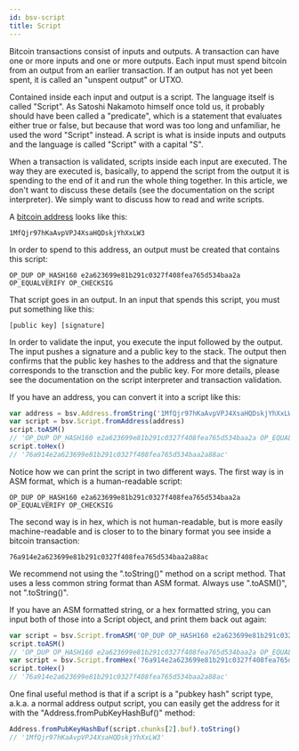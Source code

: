 ```yaml
---
id: bsv-script
title: Script
---
```


Bitcoin transactions consist of inputs and outputs. A transaction can have one
or more inputs and one or more outputs. Each input must spend bitcoin from an
output from an earlier transaction. If an output has not yet been spent, it is
called an "unspent output" or UTXO.

Contained inside each input and output is a script. The language itself is
called "Script". As Satoshi Nakamoto himself once told us, it probably should
have been called a "predicate", which is a statement that evaluates either true
or false, but because that word was too long and unfamiliar, he used the word
"Script" instead. A script is what is inside inputs and outputs and the language
is called "Script" with a capital "S".

When a transaction is validated, scripts inside each input are executed. The way
they are executed is, basically, to append the script from the output it is
spending to the end of it and run the whole thing together. In this article, we
don't want to discuss these details (see the documentation on the script
interpreter). We simply want to discuss how to read and write scripts.

A [bitcoin address](./bsv-address) looks like this:

```
1MfQjr97hKaAvpVPJ4XsaHQDskjYhXxLW3
```

In order to spend to this address, an output must be created that contains this
script:

```
OP_DUP OP_HASH160 e2a623699e81b291c0327f408fea765d534baa2a OP_EQUALVERIFY OP_CHECKSIG
```

That script goes in an output. In an input that spends this script, you must put
something like this:

```
[public key] [signature]
```

In order to validate the input, you execute the input followed by the output.
The input pushes a signature and a public key to the stack. The output then
confirms that the public key hashes to the address and that the signature
corresponds to the transction and the public key. For more details, please see
the documentation on the script interpreter and transaction validation.

If you have an address, you can convert it into a script like this:

```javascript
var address = bsv.Address.fromString('1MfQjr97hKaAvpVPJ4XsaHQDskjYhXxLW3')
var script = bsv.Script.fromAddress(address)
script.toASM()
// 'OP_DUP OP_HASH160 e2a623699e81b291c0327f408fea765d534baa2a OP_EQUALVERIFY OP_CHECKSIG'
script.toHex()
// '76a914e2a623699e81b291c0327f408fea765d534baa2a88ac'
```

Notice how we can print the script in two different ways. The first way is in
ASM format, which is a human-readable script:

```
OP_DUP OP_HASH160 e2a623699e81b291c0327f408fea765d534baa2a OP_EQUALVERIFY OP_CHECKSIG
```

The second way is in hex, which is not human-readable, but is more easily
machine-readable and is closer to to the binary format you see inside a bitcoin
transaction:

```
76a914e2a623699e81b291c0327f408fea765d534baa2a88ac
```

We recommend not using the ".toString()" method on a script method. That uses a
less common string format than ASM format. Always use ".toASM()", not
".toString()".

If you have an ASM formatted string, or a hex formatted string, you can input
both of those into a Script object, and print them back out again:

```javascript
var script = bsv.Script.fromASM('OP_DUP OP_HASH160 e2a623699e81b291c0327f408fea765d534baa2a OP_EQUALVERIFY OP_CHECKSIG')
script.toASM()
// 'OP_DUP OP_HASH160 e2a623699e81b291c0327f408fea765d534baa2a OP_EQUALVERIFY OP_CHECKSIG'
var script = bsv.Script.fromHex('76a914e2a623699e81b291c0327f408fea765d534baa2a88ac')
script.toHex()
// '76a914e2a623699e81b291c0327f408fea765d534baa2a88ac'
```

One final useful method is that if a script is a "pubkey hash" script type,
a.k.a. a normal address output script, you can easily get the address for it
with the "Address.fromPubKeyHashBuf()" method:

```javascript
Address.fromPubKeyHashBuf(script.chunks[2].buf).toString()
// '1MfQjr97hKaAvpVPJ4XsaHQDskjYhXxLW3'
```
